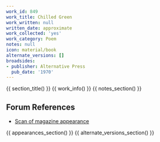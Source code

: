 ```yaml
---
work_id: 849
work_title: Chilled Green
work_written: null
written_date: approximate
work_collected: 'yes'
work_category: Poem
notes: null
icon: material/book
alternate_versions: []
broadsides:
- publisher: Alternative Press
  pub_date: '1970'
---
```


{{ section_title() }}
{{ work_info() }}
{{ notes_section() }}
## Forum References
- [Scan of magazine appearance](https://bukowskiforum.com/threads/meatball-8-1971-chilled-green-story-and-poem-in-this-whirling-pot-of-piss-some-songs-are-born.11446/)

{{ appearances_section() }}
{{ alternate_versions_section() }}